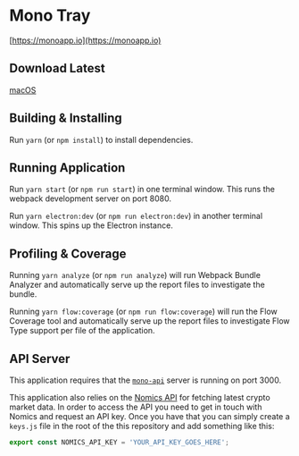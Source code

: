 # Mono Tray

[https://monoapp.io](https://monoapp.io)

## Download Latest

[macOS](https://google.com)

## Building & Installing

Run `yarn` (or `npm install`) to install dependencies.

## Running Application

Run `yarn start` (or `npm run start`) in one terminal window. This runs the webpack development server on port 8080.

Run `yarn electron:dev` (or `npm run electron:dev`) in another terminal window. This spins up the Electron instance.

## Profiling & Coverage

Running `yarn analyze` (or `npm run analyze`) will run Webpack Bundle Analyzer and automatically serve up the report files to investigate the bundle.

Running `yarn flow:coverage` (or `npm run flow:coverage`) will run the Flow Coverage tool and automatically serve up the report files to investigate Flow Type support per file of the application.

## API Server

This application requires that the [`mono-api`](https://github.com/andrerfneves/mono-api) server is running on port 3000.

This application also relies on the [Nomics API](https://p.nomics.com/cryptocurrency-bitcoin-api/) for fetching latest crypto market data. In order to access the API you need to get in touch with Nomics and request an API key. Once you have that you can simply create a `keys.js` file in the root of the this repository and add something like this:

```js
export const NOMICS_API_KEY = 'YOUR_API_KEY_GOES_HERE';
```
